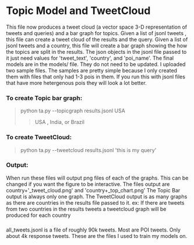 # Topic Model and TweetCloud

This file now produces a tweet cloud (a vector space 3-D representation of tweets and queries) and a bar graph for topics. Given a list of jsonl tweets , this file can create a tweet cloud of the results and the query. Given a list of jsonl tweets and a country, this file will create a bar graph showing the how the topics are split in the results. The json objects in the jsonl file passed to it just need values for 'tweet_text', 'country', and 'poi\_name'. The final models are in the models/ file. They do not need to be updated. I uploaded two sample files. The samples are pretty simple because I only created them with files that only had 1-3 pois in them. If you run this with jsonl files that have more hetergenous pois they will look a lot better. 

### To create Topic bar graph:
> python ta.py --topicgraph results.jsonl USA 
>> USA , India, or Brazil 
### To create TweetCloud:
> python ta.py --tweetcloud results.jsonl 'this is my query' 

### Output:
When run these files will output png files of each of the graphs. 
This can be changed if you want the figure to be interactive.
The files output are country+'\_tweet_cloud.png' and 'country+\_top\_chart.png'
The Topic Bar output is always only one graph.
The TweetCloud output is as many graphs as there are countries in the results file passed to it.
ex: If there are tweets from two countries in the results tweets a tweetcloud graph will be produced
for each country

###
all_tweets.jsonl is a file of roughly 90k tweets. Most are POI tweets. Only about 4k response tweets. These are the files I used to train my models on.
